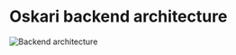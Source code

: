 # Oskari backend architecture

![Backend architecture](/images/documentation/oskari_architecture_backend)
